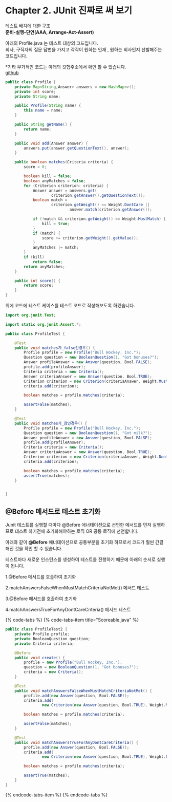 # Chapter 2. JUnit 진짜로 써 보기

테스트 배치에 대한 구조  
**준비-실행-단언\(AAA, Arrange-Act-Assert\)**

아래의 Profile.java 는 테스트 대상의 코드입니다.  
회사, 구직자의 질문 답변을 가지고 각각이 원하는 인재 , 원하는 회사인지 선별해주는 코드입니다.

\*기타 부가적인 코드는 아래의 깃헙주소에서 확인 할 수 있습니다.  
[github](https://github.com/gilbutITbook/006814/tree/master/iloveyouboss_06)

```java
public class Profile {
    private Map<String,Answer> answers = new HashMap<>();
    private int score;
    private String name;

    public Profile(String name) {
        this.name = name;
    }

    public String getName() {
        return name;
    }

    public void add(Answer answer) {
        answers.put(answer.getQuestionText(), answer);
    }

    public boolean matches(Criteria criteria) {
        score = 0;

        boolean kill = false;
        boolean anyMatches = false;
        for (Criterion criterion: criteria) {
            Answer answer = answers.get(
                    criterion.getAnswer().getQuestionText());
            boolean match =
                    criterion.getWeight() == Weight.DontCare ||
                            answer.match(criterion.getAnswer());

            if (!match && criterion.getWeight() == Weight.MustMatch) {
                kill = true;
            }
            if (match) {
                score += criterion.getWeight().getValue();
            }
            anyMatches |= match;
        }
        if (kill)
            return false;
        return anyMatches;
    }

    public int score() {
        return score;
    }
}
```

위에 코드에 테스트 케이스를 테스트 코드로 작성해보도록 하겠습니다.

```java
import org.junit.Test;

import static org.junit.Assert.*;

public class ProfileTest {

    @Test
    public void matches가_false인경우() {
        Profile profile = new Profile("Bull Hockey, Inc.");
        Question question = new BooleanQuestion(1, "Got bonuses?");
        Answer profileAnswer = new Answer(question, Bool.FALSE);
        profile.add(profileAnswer);
        Criteria criteria = new Criteria();
        Answer criteriaAnswer = new Answer(question, Bool.TRUE);
        Criterion criterion = new Criterion(criteriaAnswer, Weight.MustMatch);
        criteria.add(criterion);

        boolean matches = profile.matches(criteria);

        assertFalse(matches);
    }

    @Test
    public void matches가_참인경우() {
        Profile profile = new Profile("Bull Hockey, Inc.");
        Question question = new BooleanQuestion(1, "Got milk?");
        Answer profileAnswer = new Answer(question, Bool.FALSE);
        profile.add(profileAnswer);
        Criteria criteria = new Criteria();
        Answer criteriaAnswer = new Answer(question, Bool.TRUE);
        Criterion criterion = new Criterion(criteriaAnswer, Weight.DontCare);
        criteria.add(criterion);

        boolean matches = profile.matches(criteria);
        assertTrue(matches);
    }


}
```

## @Before 메서드로 테스트 초기화

Junit 테스트를 실행할 때마다 @Before 애너테이션으로 선언한 메서드를 먼저 실행하므로 테스트 하기전에 초기화해야하는 로직 OR 공통 로직에 선언합니다.

아래와 같이 **@Before** 애너테이션으로 공통부분을 초기화 하므로서 코드가 훨씬 간결해진 것을 확인 할 수 있습니다.

테스트마다 새로운 인스턴스를 생성하여 테스트를 진행하기 때문에 아래의 순서로 실행이 됩니다.

1.@Before 메서드를 호출하여 초기화

2.matchAnswersFalseWhenMustMatchCriteriaNotMet\(\) 메서드 테스트

3.@Before 메서드를 호출하여 초기화

4.matchAnswersTrueForAnyDontCareCriteria\(\) 메서드 테스트

{% code-tabs %}
{% code-tabs-item title="Scoreable.java" %}
```java
public class ProfileTest2 {
    private Profile profile;
    private BooleanQuestion question;
    private Criteria criteria;

    @Before
    public void create() {
        profile = new Profile("Bull Hockey, Inc.");
        question = new BooleanQuestion(1, "Got bonuses?");
        criteria = new Criteria();
    }

    @Test
    public void matchAnswersFalseWhenMustMatchCriteriaNotMet() {
        profile.add(new Answer(question, Bool.FALSE));
        criteria.add(
                new Criterion(new Answer(question, Bool.TRUE), Weight.MustMatch));

        boolean matches = profile.matches(criteria);

        assertFalse(matches);
    }

    @Test
    public void matchAnswersTrueForAnyDontCareCriteria() {
        profile.add(new Answer(question, Bool.FALSE));
        criteria.add(
                new Criterion(new Answer(question, Bool.TRUE), Weight.DontCare));

        boolean matches = profile.matches(criteria);

        assertTrue(matches);
    }
}
```
{% endcode-tabs-item %}
{% endcode-tabs %}

